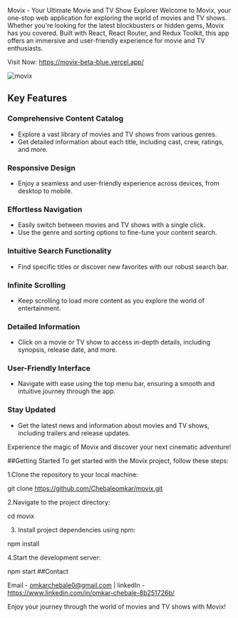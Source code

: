 Movix - Your Ultimate Movie and TV Show Explorer
Welcome to Movix, your one-stop web application for exploring the world of movies and TV shows. Whether you're looking for the latest blockbusters or hidden gems, Movix has you covered. Built with React, React Router, and Redux Toolkit, this app offers an immersive and user-friendly experience for movie and TV enthusiasts.

Visit Now: https://movix-beta-blue.vercel.app/

![movix](https://github.com/Chebaleomkar/movix/assets/122032936/ffdfad2e-3981-4418-a3ea-9e91cbb1386a)
## Key Features

### Comprehensive Content Catalog
- Explore a vast library of movies and TV shows from various genres.
- Get detailed information about each title, including cast, crew, ratings, and more.

### Responsive Design
- Enjoy a seamless and user-friendly experience across devices, from desktop to mobile.

### Effortless Navigation
- Easily switch between movies and TV shows with a single click.
- Use the genre and sorting options to fine-tune your content search.

### Intuitive Search Functionality
- Find specific titles or discover new favorites with our robust search bar.

### Infinite Scrolling
- Keep scrolling to load more content as you explore the world of entertainment.

### Detailed Information
- Click on a movie or TV show to access in-depth details, including synopsis, release date, and more.

### User-Friendly Interface
- Navigate with ease using the top menu bar, ensuring a smooth and intuitive journey through the app.

### Stay Updated
- Get the latest news and information about movies and TV shows, including trailers and release updates.

Experience the magic of Movix and discover your next cinematic adventure!
 
##Getting Started
To get started with the Movix project, follow these steps:

1.Clone the repository to your local machine:

git clone https://github.com/Chebaleomkar/movix.git

2.Navigate to the project directory:

cd movix

3.  Install project dependencies using npm:

   npm install
   
4.Start the development server:

 npm start
##Contact

Email - omkarchebale0@gmail.com  | 
linkedIn - https://www.linkedin.com/in/omkar-chebale-8b251726b/

Enjoy your journey through the world of movies and TV shows with Movix!

